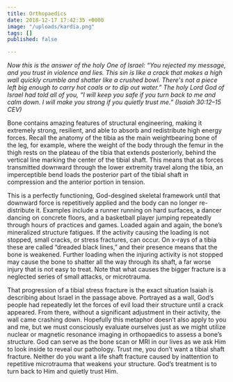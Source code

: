 ```yaml
---
title: Orthopaedics
date: 2018-12-17 17:42:35 +0000
image: "/uploads/kardia.png"
tags: []
published: false

---
```

_Now this is the answer of the holy One of Israel: “You rejected my message, and you trust in violence and lies. This sin is like a crack that makes a high wall quickly crumble and shatter like a crushed bowl. There's not a piece left big enough to carry hot coals or to dip out water.” The holy Lord God of Israel had told all of you, “I will keep you safe if you turn back to me and calm down. I will make you strong if you quietly trust me.” (Isaiah 30:12–15 CEV)_

Bone contains amazing features of structural engineering, making it extremely strong, resilient, and able to absorb and redistribute high energy forces. Recall the anatomy of the tibia as the main weightbearing bone of the leg, for example, where the weight of the body through the femur in the thigh rests on the plateau of the tibia that extends posteriorly, behind the vertical line marking the center of the tibial shaft. This means that as forces transmitted downward through the lower extremity travel along the tibia, an imperceptible bend loads the posterior part of the tibial shaft in compression and the anterior portion in tension.

This is a perfectly functioning, God-desgined skeletal framework until that downward force is repetitively applied and the body can no longer re-distribute it. Examples include a runner running on hard surfaces, a dancer dancing on concrete floors, and a basketball player jumping repeatedly through hours of practices and games. Loaded again and again, the bone’s mineralized structure fatigues. If the activity causing the loading is not stopped, small cracks, or stress fractures, can occur. On x-rays of a tibia these are called “dreaded black lines,” and their presence means that the bone is weakened. Further loading when the injuring activity is not stopped may cause the bone to shatter all the way through its shaft, a far worse injury that is not easy to treat. Note that what causes the bigger fracture is a neglected series of small attacks, or microtrauma.

That progression of a tibial stress fracture is the exact situation Isaiah is describing about Israel in the passage above. Portrayed as a wall, God’s people had repeatedly let the forces of evil load their structure until a crack appeared. From there, without a significant adjustment in their activity, the wall came crashing down. Hopefully this metaphor doesn’t also apply to you and me, but we must consciously evaluate ourselves just as we might utilize nuclear or magnetic resonance imaging in orthopaedics to assess a bone’s structure. God can serve as the bone scan or MRI in our lives as we ask Him to look inside to reveal our pathology. Trust me, you don’t want a tibial shaft fracture. Neither do you want a life shaft fracture caused by inattention to repetitive microtrauma that weakens your structure. God’s treatment is to turn back to Him and quietly trust Him.